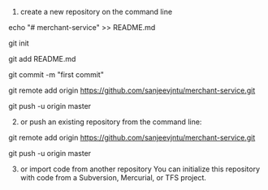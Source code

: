 1. create a new repository on the command line

echo "# merchant-service" >> README.md

git init

git add README.md

git commit -m "first commit"

git remote add origin https://github.com/sanjeevjntu/merchant-service.git

git push -u origin master
                
2. or push an existing repository from the command line:

git remote add origin https://github.com/sanjeevjntu/merchant-service.git

git push -u origin master

3. or import code from another repository
You can initialize this repository with code from a Subversion, Mercurial, or TFS project.
